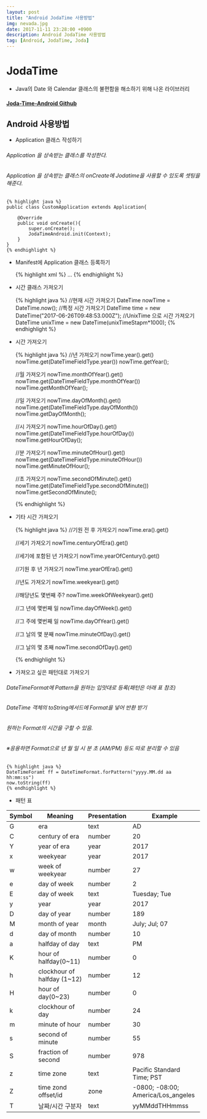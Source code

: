 ```yaml
---
layout: post
title: "Android JodaTime 사용방법"
img: nevada.jpg 
date: 2017-11-11 23:28:00 +0900
description: Android JodaTime 사용방법
tag: [Android, JodaTime, Joda]
---
```

# JodaTime

- Java의 Date 와 Calendar 클래스의 불편함을 해소하기 위해 나온 라이브러리

#### [Joda-Time-Android Github](https://github.com/dlew/joda-time-android)

## Android 사용방법

- Application 클래스 작성하기
###### Application 을 상속받는 클래스를 작성한다.
###### Application 을 상속받는 클래스의 onCreate에 Jodatime을 사용할 수 있도록 셋팅을 해준다.

    {% highlight java %}
    public class CustomApplication extends Application{

        @Override
        public void onCreate(){
            super.onCreate();
            JodaTimeAndroid.init(Context);
        }
    }
    {% endhighlight %}

- Manifest에 Application 클래스 등록하기

	{% highlight xml %}
    <application
    	android:name="packge.CustomApplication"/>
        ...
    </application>
    {% endhighlight %}

- 시간 클래스 가져오기

	{% highlight java %}
    //현재 시간 가져오기
    DateTime nowTime = DateTime.now();
    //특정 시간 가져오기
    DateTime time = new DateTime("2017-06-26T09:48:53.000Z");
    //UnixTime 으로 시간 가져오기
    DateTime unixTime = new DateTime(unixTimeStapm*1000);
    {% endhighlight %}

- 시간 가져오기

	{% highlight java %}
    //년 가져오기
    nowTime.year().get()
    nowTime.get(DateTimeFieldType.year())
    nowTime.getYear();

    //월 가져오기
    nowTime.monthOfYear().get()
    nowTime.get(DateTimeFieldType.monthOfYear())
    nowTime.getMonthOfYear();

    //일 가져오기
    nowTime.dayOfMonth().get()
    nowTime.get(DateTimeFieldType.dayOfMonth())
	nowTime.getDayOfMonth();

    //시 가져오기
    nowTime.hourOfDay().get()
    nowTime.get(DateTimeFieldType.hourOfDay())
    nowTime.getHourOfDay();

    //분 가져오기
    nowTime.minuteOfHour().get()
    nowTime.get(DateTimeFieldType.minuteOfHour())
    nowTime.getMinuteOfHour();

    //초 가져오기
    nowTime.secondOfMinute().get()
    nowTime.get(DateTimeFieldType.secondOfMinute())
    nowTime.getSecondOfMinute();

    {% endhighlight %}

- 기타 시간 가져오기

	{% highlight java %}
    //기원 전 후 가져오기
    nowTime.era().get()

    //세기 가져오기
    nowTime.centuryOfEra().get()

    //세기에 포함된 년 가져오기
    nowTime.yearOfCentury().get()

    //기원 후 년 가져오기
    nowTime.yearOfEra().get()

    //년도 가져오기
    nowTime.weekyear().get()

    //해당년도 몇번째 주?
    nowTime.weekOfWeekyear().get()

    //그 년에 몇번째 일
    nowTime.dayOfWeek().get()

    //그 주에 몇번째 일
    nowTime.dayOfYear().get()

    //그 날의 몇 분째
    nowTime.minuteOfDay().get()

    //그 날의 몇 초째
    nowTime.secondOfDay().get()

	{% endhighlight %}

- 가져오고 싶은 패턴대로 가져오기
###### DateTimeFormat에 Pattern을 원하는 입맛대로 등록(패턴은 아래 표 참조)
###### DateTime 객체의 toString메서드에 Format을 넣어 반환 받기
###### 원하는 Format의 시간을 구할 수 있음.
###### ※응용하면 Format으로 년 월 일 시 분 초 (AM/PM) 등도 따로 분리할 수 있음

	{% highlight java %}
    DateTimeForamt ff = DateTimeFormat.forPattern("yyyy.MM.dd aa hh:mm:ss")
    now.toString(ff)
    {% endhighlight %}

- 패턴 표

| Symbol | Meaning | Presentation | Example |
|--------|--------|--------|--------|
| G | era | text | AD |
| C | century of era | number | 20 |
| Y | year of era | year | 2017 |
| x | weekyear | year | 2017 |
| w | week of weekyear | number | 27 |
| e | day of week | number | 2 |
| E | day of week | text | Tuesday; Tue |
| y | year | year | 2017 |
| D | day of year | number | 189 |
| M | month of year | month | July; Jul; 07 |
| d | day of month | number | 10 |
| a | halfday of day | text | PM |
| K | hour of halfday(0~11) | number | 0 |
| h | clockhour of halfday (1~12) | number | 12 |
| H | hour of day(0~23) | number | 0 |
| k | clockhour of day | number | 24 |
| m | minute of hour | number | 30 |
| s | second of minute | number | 55 |
| S | fraction of second | number | 978 |
| z | time zone | text | Pacific Standard Time; PST |
| Z | time zond offset/id | zone | -0800; -08:00; America/Los_angeles|
| T | 날짜/시간 구분자 | text | yyMMddTHHmmss |

